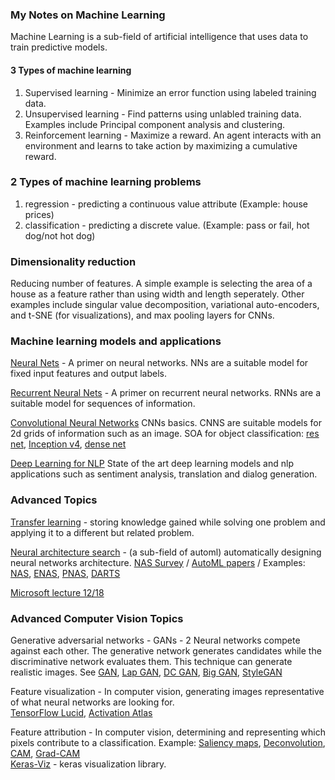 ### My Notes on Machine Learning

Machine Learning is a sub-field of artificial intelligence that uses data to train predictive models.  

#### 3 Types of machine learning
1. Supervised learning - Minimize an error function using labeled training data.  
2. Unsupervised learning - Find patterns using unlabled training data. Examples include Principal component analysis and clustering. 
3. Reinforcement learning - Maximize a reward. An agent interacts with an environment and learns to take action by maximizing a cumulative reward.   

### 2 Types of machine learning problems
1. regression - predicting a continuous value attribute (Example: house prices)
2. classification - predicting a discrete value. (Example: pass or fail, hot dog/not hot dog)

### Dimensionality reduction 
Reducing number of features. A simple example is selecting the area of a house as a feature rather than using width and length seperately. Other examples include singular value decomposition, variational auto-encoders, and t-SNE (for visualizations), and max pooling layers for CNNs.

### Machine learning models and applications

[Neural Nets](https://github.com/andrewt3000/MachineLearning/blob/master/neuralNets.md) - A primer on neural networks.  NNs are a suitable model for fixed input features and output labels.    

[Recurrent Neural Nets](https://github.com/andrewt3000/MachineLearning/blob/master/rnn.md) - A primer on recurrent neural networks. RNNs are a suitable model for sequences of information.   

[Convolutional Neural Networks](https://github.com/andrewt3000/MachineLearning/blob/master/cnn4Images.md) CNNs basics. CNNS are suitable models for 2d grids of information such as an image. SOA for object classification: [res net](https://arxiv.org/abs/1512.03385), [Inception v4](https://arxiv.org/abs/1602.07261), [dense net](https://arxiv.org/abs/1608.06993)   

[Deep Learning for NLP](https://github.com/andrewt3000/DL4NLP/blob/master/README.md) State of the art deep learning models and nlp applications such as sentiment analysis, translation and dialog generation.  


### Advanced Topics  
[Transfer learning](https://en.wikipedia.org/wiki/Transfer_learning) - storing knowledge gained while solving one problem and applying it to a different but related problem.

[Neural architecture search](https://en.wikipedia.org/wiki/Neural_architecture_search) - (a sub-field of automl) automatically designing neural networks architecture. [NAS Survey](https://arxiv.org/abs/1808.05377)  / [AutoML papers](https://www.automl.org/automl/literature-on-neural-architecture-search/) / Examples: [NAS](https://arxiv.org/abs/1611.01578), [ENAS](https://arxiv.org/abs/1802.03268), [PNAS](https://arxiv.org/abs/1712.00559), [DARTS](https://arxiv.org/abs/1806.09055)  

[Microsoft lecture 12/18](https://www.youtube.com/watch?v=wL-p5cjDG64)  

### Advanced Computer Vision Topics
Generative adversarial networks - GANs - 2 Neural networks compete against each other. The generative network generates candidates while the discriminative network evaluates them. This technique can generate realistic images. See [GAN](https://arxiv.org/abs/1406.2661), [Lap GAN](https://arxiv.org/abs/1506.05751), [DC GAN](https://arxiv.org/abs/1511.06434), [Big GAN](https://arxiv.org/abs/1809.11096), [StyleGAN](https://arxiv.org/abs/1812.04948)   

Feature visualization - In computer vision, generating images representative of what neural networks are looking for.   
[TensorFlow Lucid](https://github.com/tensorflow/lucid/),  [Activation Atlas](https://distill.pub/2019/activation-atlas/)  

Feature attribution - In computer vision, determining and representing which pixels contribute to a classification. Example: [Saliency maps](https://arxiv.org/pdf/1312.6034.pdf), [Deconvolution](https://cs.nyu.edu/~fergus/papers/zeilerECCV2014.pdf), [CAM](https://arxiv.org/pdf/1512.04150.pdf), [Grad-CAM](https://arxiv.org/abs/1610.02391)  
[Keras-Viz](https://github.com/raghakot/keras-vis) - keras visualization library.  

